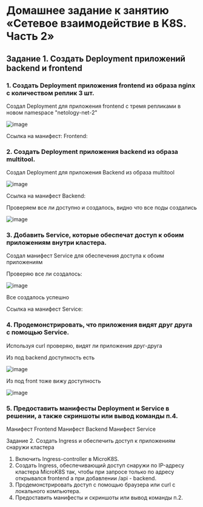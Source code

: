 # Домашнее задание к занятию «Сетевое взаимодействие в K8S. Часть 2»

## Задание 1. Создать Deployment приложений backend и frontend

 ### 1.  Создать Deployment приложения frontend из образа nginx с количеством реплик 3 шт.

Создал Deployment для приложения frontend с тремя репликами в новом namespace "netology-net-2"

![image](https://github.com/IOSorokin/Kubernetes/assets/148979909/fbf8b80c-6f15-4d12-b191-8beb962257b5)

Ссылка на манифест: Frontend:

 ###  2.  Создать Deployment приложения backend из образа multitool.

Создал Deployment для приложения Backend из образа multitool

![image](https://github.com/IOSorokin/Kubernetes/assets/148979909/51697a1c-8add-46dc-9454-d7ca7670a6a4)

Ссылка на манифест Backend:

Проверяем все ли доступно и создалось, видно что все поды создались

![image](https://github.com/IOSorokin/Kubernetes/assets/148979909/7155ad29-da26-43fa-85c4-f67e01e13d99)



 ### 3.  Добавить Service, которые обеспечат доступ к обоим приложениям внутри кластера.

Создал манифест Service для обеспечения доступа к обоим приложениям

Проверяю все ли создалось: 

![image](https://github.com/IOSorokin/Kubernetes/assets/148979909/0ce375f6-988b-497a-b5e3-17f5ac133136)

Все создалось успешно

Ссылка на манифест Service:

  
 ### 4.  Продемонстрировать, что приложения видят друг друга с помощью Service.

Используя curl проверяю, видят ли приложения друг-друга

Из под backend доступность есть

![image](https://github.com/IOSorokin/Kubernetes/assets/148979909/2a526d5d-05cd-46a9-acf6-6f0ca42e9724)

Из под front тоже вижу доступность

![image](https://github.com/IOSorokin/Kubernetes/assets/148979909/c1dd7feb-d9e8-4ae1-b165-bd667f23af71)


 
 ### 5.  Предоставить манифесты Deployment и Service в решении, а также скриншоты или вывод команды п.4.

Манифест Frontend
Манифест Backend
Манифест Service

Задание 2. Создать Ingress и обеспечить доступ к приложениям снаружи кластера

  1.  Включить Ingress-controller в MicroK8S.
  2.  Создать Ingress, обеспечивающий доступ снаружи по IP-адресу кластера MicroK8S так, чтобы при запросе только по адресу открывался frontend а при добавлении /api - backend.
  3.  Продемонстрировать доступ с помощью браузера или curl с локального компьютера.
  4.  Предоставить манифесты и скриншоты или вывод команды п.2.

